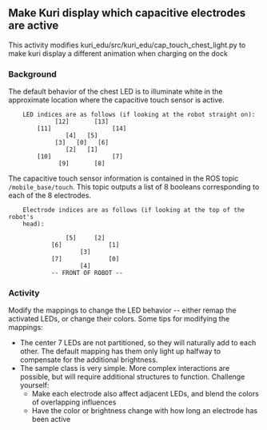 ## Make Kuri display which capacitive electrodes are active

This activity modifies kuri_edu/src/kuri_edu/cap_touch_chest_light.py to
make kuri display a different animation when charging on the dock

### Background

The default behavior of the chest LED is to illuminate white in the approximate
location where the capacitive touch sensor is active.

```
    LED indices are as follows (if looking at the robot straight on):
             [12]       [13]
        [11]                 [14]
                [4]   [5]
             [3]   [0]   [6]
                [2]   [1]
        [10]                 [7]
              [9]       [8]
```

The capacitive touch sensor information is contained in the ROS topic
`/mobile_base/touch`. This topic outputs a list of 8 booleans corresponding
to each of the 8 electrodes.

```
    Electrode indices are as follows (if looking at the top of the robot's
    head):

                [5]     [2]
            [6]             [1]
                    [3]
            [7]             [0]
                    [4]
            -- FRONT OF ROBOT --
```

### Activity

Modify the mappings to change the LED behavior -- either remap the activated
LEDs, or change their colors. Some tips for modifying the mappings:

  - The center 7 LEDs are not partitioned, so they will naturally add to each
other. The default mapping has them only light up halfway to compensate for the
additional brightness.
  - The sample class is very simple. More complex interactions are possible,
but will require additional structures to function. Challenge yourself:
    - Make each electrode also affect adjacent LEDs, and blend the colors of
    overlapping influences
    - Have the color or brightness change with how long an electrode has
    been active

